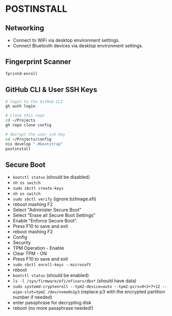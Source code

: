 # POSTINSTALL

## Networking

- Connect to WiFi via desktop environment settings.
- Connect Bluetooth devices via desktop environment settings.

## Fingerprint Scanner

```bash
fprintd-enroll
```

## GitHub CLI & User SSH Keys

```bash
# login to the GitHub CLI
gh auth login

# clone this repo
cd ~/Projects
gh repo clone config

# decrypt the user ssh key
cd ~/Projects/config
nix develop ".#bootstrap"
postinstall
```

## Secure Boot

- `bootctl status` (should be disabled)
- `nh os switch`
- `sudo sbctl create-keys`
- `nh os switch`
- `sudo sbctl verify` (ignore bzImage.efi)
- reboot mashing F2
- Select "Administer Secure Boot"
- Select "Erase all Secure Boot Settings"
- Enable "Enforce Secure Boot".
- Press F10 to save and exit
- reboot mashing F2
- Config
- Security
- TPM Operation - Enable
- Clear TPM - ON
- Press F10 to save and exit
- `sudo sbctl enroll-keys --microsoft`
- reboot
- `bootctl status` (should be enabled)
- `ls -l /sys/firmware/efi/efivars/dbx*` (should have data)
- `sudo systemd-cryptenroll --tpm2-device=auto --tpm2-pcrs=0+2+7+12 --wipe-slot=tpm2 /dev/nvme0n1p3` (replace p3 with the encrypted partition number if needed)
- enter passphrase for decrypting disk
- reboot (no more passphrase needed!)
